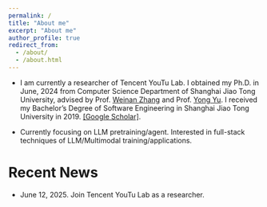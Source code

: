 ```yaml
---
permalink: /
title: "About me"
excerpt: "About me"
author_profile: true
redirect_from: 
  - /about/
  - /about.html
---
```


<!-- <p align='center'> 
<img src="/images/avatar2.jpeg" alt="photo" style='width: 300px;'>
</p> -->

- I am currently a researcher of Tencent YouTu Lab. I obtained my Ph.D. in June, 2024 from Computer Science Department of Shanghai Jiao Tong University, advised by Prof. [Weinan Zhang](http://www.wnzhang.net) and Prof. [Yong Yu](http://apex.sjtu.edu.cn/members/yyu). I received my Bachelor’s Degree of Software Engineering in Shanghai Jiao Tong University in 2019. [\[Google Scholar\]](https://scholar.google.com/citations?user=JPBGjOYAAAAJ&hl=zh-CN).

- Currently focusing on LLM pretraining/agent. Interested in full-stack techniques of LLM/Multimodal training/applications.


# Recent News
- June 12, 2025. Join Tencent YouTu Lab as a researcher.
<!-- - July 8, 2024. Join NLP Group of Huawei Noah’s Ark Lab as a researcher. -->



<script type='text/javascript' id='clustrmaps' src='//cdn.clustrmaps.com/map_v2.js?cl=080808&w=400&t=tt&d=9X1Xbrcys07GUNz45Vpjgqiu2YILGSbcTQHy4gGi42w&co=ffffff&cmo=3acc3a&cmn=ff5353&ct=808080'></script>
